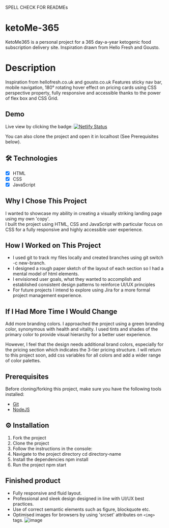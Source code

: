 SPELL CHECK FOR READMEs

# ketoMe-365
KetoMe365 is a personal project for a 365 day-a-year ketogenic food subscription delivery site. Inspiration drawn from Hello Fresh and Gousto.

# Description 

Inspiration from hellofresh.co.uk and gousto.co.uk
Features sticky nav bar, mobile navigation, 180° rotating hover effect on pricing cards using CSS perspective property, fully responsive and accessible thanks to the power of flex box and CSS Grid. 

## Demo

Live view by clicking the badge: [![Netlify Status](https://api.netlify.com/api/v1/badges/f9a7f8d3-58ca-44ed-a038-ae8d2efd31a5/deploy-status)](https://ketome365.netlify.app/)

You can also clone the project and open it in localhost (See Prerequisites below).

## 🛠 Technologies
- [x] HTML
- [x] CSS
- [x] JavaScript

## Why I Chose This Project
I wanted to showcase my ability in creating a visually striking landing page using my own 'copy'.  
I built the project using HTML, CSS and JavaScript with particular focus on CSS for a fully responsive and highly accessible
user experience. 

## How I Worked on This Project
- I used git to track my files locally and created branches using git switch -c new-branch.
- I designed a rough paper sketch of the layout of each section so I had a mental model of html elements.
- I envisioned user goals, what they wanted to accomplish and established consistent design patterns to reinforce UI/UX principles
- For future projects I intend to explore using Jira for a more formal project management experience. 

## If I Had More Time I Would Change

Add more branding colors. I approached the project using a green branding color, synonymous with health and vitality. I used tints and
shades of the primary color to provide visual hierarchy for a better user experience. 

However, I feel that the design needs additional brand colors, especially for the pricing section which indicates the 3-tier pricing structure. I will return to this project soon, add css variables for all colors and add a wider range of color palettes. 

## Prerequisites

Before cloning/forking this project, make sure you have the following tools installed:

- [Git](https://git-scm.com/downloads)
- [NodeJS](https://nodejs.org/en/download/)

## ⚙️ Installation

1. Fork the project
2. Clone the project
3. Follow the instructions in the console:
4. Navigate to the project directory cd directory-name
5. Install the dependencies npm install
6. Run the project npm start

## Finished product

- Fully responsive and fluid layout.
- Professional and sleek design designed in line with UI/UX best practices. 
- Use of correct semantic elements such as figure, blockquote etc.
- Optimised images for browsers by using 'srcset' attributes on `<img>` tags.
![image](https://user-images.githubusercontent.com/47816066/219943940-a812fcee-ca7f-4a83-8848-a5db4399f736.png)
